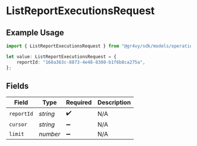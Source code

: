 # ListReportExecutionsRequest

## Example Usage

```typescript
import { ListReportExecutionsRequest } from "@gr4vy/sdk/models/operations";

let value: ListReportExecutionsRequest = {
    reportId: "168a363c-8873-4e48-8380-b1f6b8ca275a",
};
```

## Fields

| Field              | Type               | Required           | Description        |
| ------------------ | ------------------ | ------------------ | ------------------ |
| `reportId`         | *string*           | :heavy_check_mark: | N/A                |
| `cursor`           | *string*           | :heavy_minus_sign: | N/A                |
| `limit`            | *number*           | :heavy_minus_sign: | N/A                |